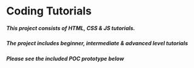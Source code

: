 # Coding Tutorials
 
##### This project consists of HTML, CSS & JS tutorials. 
##### The project includes beginner, intermediate & advanced level tutorials



##### Please see the included POC prototype below
